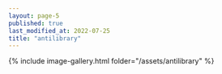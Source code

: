 ```yaml
---
layout: page-5
published: true
last_modified_at: 2022-07-25
title: "antilibrary"  
---
```

  

{% include image-gallery.html folder="/assets/antilibrary" %}


